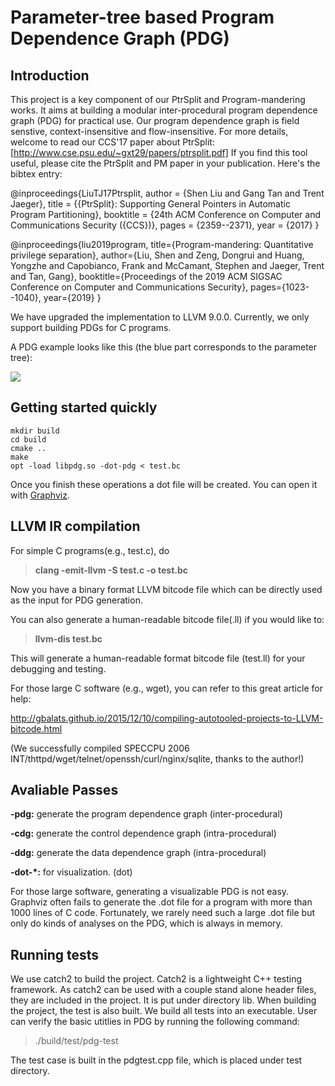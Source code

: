 # Parameter-tree based Program Dependence Graph (PDG)

## Introduction

This project is a key component of our PtrSplit and Program-mandering works. It aims at building a modular inter-procedural program dependence graph (PDG) for practical use. 
Our program dependence graph is field senstive, context-insensitive and flow-insensitive. For more details, welcome to read our CCS'17 paper about PtrSplit:
[http://www.cse.psu.edu/~gxt29/papers/ptrsplit.pdf] If you find this tool useful, please cite the PtrSplit and PM paper in your publication. Here's the bibtex entry:

@inproceedings{LiuTJ17Ptrsplit,
  author    = {Shen Liu and Gang Tan and Trent Jaeger},
  title     = {{PtrSplit}: Supporting General Pointers in Automatic Program Partitioning},
  booktitle = {24th ACM Conference on Computer and Communications Security ({CCS})},
  pages     = {2359--2371},
  year      = {2017}
}

@inproceedings{liu2019program,
  title={Program-mandering: Quantitative privilege separation},
  author={Liu, Shen and Zeng, Dongrui and Huang, Yongzhe and Capobianco, Frank and McCamant, Stephen and Jaeger, Trent and Tan, Gang},
  booktitle={Proceedings of the 2019 ACM SIGSAC Conference on Computer and Communications Security},
  pages={1023--1040},
  year={2019}
}


We have upgraded the implementation to LLVM 9.0.0. Currently, we only support building PDGs for C programs.

A PDG example looks like this (the blue part corresponds to the parameter tree):

![](https://bitbucket.org/psu_soslab/program-dependence-graph-in-llvm/raw/4000cf407e9aeb44491eb41b2e808b16e61dc192/demo/pdg.png)

## Getting started quickly

```shell
mkdir build
cd build
cmake ..
make
opt -load libpdg.so -dot-pdg < test.bc
```

Once you finish these operations a dot file will be created. You can open it with [Graphviz](http://www.graphviz.org/).

## LLVM IR compilation

For simple C programs(e.g., test.c), do

> **clang -emit-llvm -S test.c -o test.bc**

Now you have a binary format LLVM bitcode file which can be directly used as the input for PDG generation.

You can also generate a human-readable bitcode file(.ll) if you would like to:

> **llvm-dis test.bc**

This will generate a human-readable format bitcode file (test.ll) for your debugging and testing.

For those large C software (e.g., wget), you can refer to this great article for help:

http://gbalats.github.io/2015/12/10/compiling-autotooled-projects-to-LLVM-bitcode.html

(We successfully compiled SPECCPU 2006 INT/thttpd/wget/telnet/openssh/curl/nginx/sqlite, thanks to the author!)

## Avaliable Passes

**-pdg:** generate the program dependence graph (inter-procedural)

**-cdg:** generate the control dependence graph (intra-procedural)

**-ddg:** generate the data dependence graph (intra-procedural)

**-dot-*:** for visualization. (dot)

For those large software, generating a visualizable PDG is not easy. Graphviz often fails to generate the .dot file for a program with
more than 1000 lines of C code. Fortunately, we rarely need such a large .dot file but only do kinds of analyses on the PDG, which is always in memory.

## Running tests
We use catch2 to build the project.
Catch2 is a lightweight C++ testing framework. As catch2 can be used with a couple stand alone header files, they are included in the project.
It is put under directory lib.
When building the project, the test is also built. 
We build all tests into an executable. User can verify the basic utitlies in PDG by running the following command:
> ./build/test/pdg-test

The test case is built in the pdgtest.cpp file, which is placed under test directory. 
